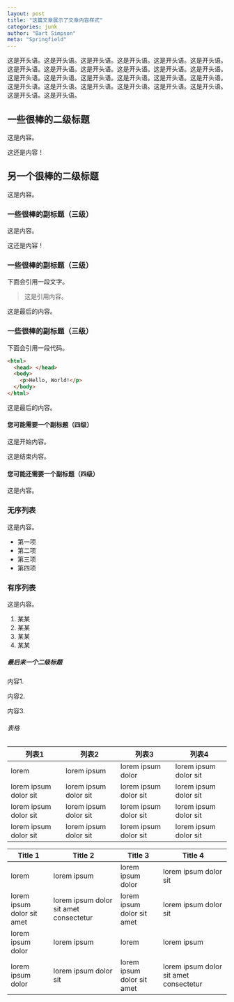 ```yaml
---
layout: post
title: "这篇文章展示了文章内容样式"
categories: junk
author: "Bart Simpson"
meta: "Springfield"
---
```


这是开头语。这是开头语。这是开头语。这是开头语。这是开头语。这是开头语。这是开头语。这是开头语。这是开头语。这是开头语。这是开头语。这是开头语。这是开头语。这是开头语。这是开头语。这是开头语。这是开头语。这是开头语。这是开头语。这是开头语。这是开头语。这是开头语。这是开头语。这是开头语。这是开头语。这是开头语。

## 一些很棒的二级标题

这是内容。

这还是内容！

## 另一个很棒的二级标题

这是内容。

### 一些很棒的副标题（三级）

这是内容。

这还是内容！

### 一些很棒的副标题（三级）

下面会引用一段文字。

> 这是引用内容。

这是最后的内容。

### 一些很棒的副标题（三级）

下面会引用一段代码。

```html
<html>
  <head> </head>
  <body>
    <p>Hello, World!</p>
  </body>
</html>
```

这是最后的内容。

#### 您可能需要一个副标题（四级）

这是开始内容。

这是结束内容。

#### 您可能还需要一个副标题（四级）

这是内容。

### 无序列表

这是内容。

- 第一项
- 第二项
- 第三项
- 第四项

### 有序列表

这是内容。

1. 某某
2. 某某
3. 某某
4. 某某

##### 最后来一个二级标题

内容1.

内容2.

内容3.

###### 表格

| 列表1               | 列表2               | 列表3               | 列表4               |
| --------------------- | --------------------- | --------------------- | --------------------- |
| lorem                 | lorem ipsum           | lorem ipsum dolor     | lorem ipsum dolor sit |
| lorem ipsum dolor sit | lorem ipsum dolor sit | lorem ipsum dolor sit | lorem ipsum dolor sit |
| lorem ipsum dolor sit | lorem ipsum dolor sit | lorem ipsum dolor sit | lorem ipsum dolor sit |
| lorem ipsum dolor sit | lorem ipsum dolor sit | lorem ipsum dolor sit | lorem ipsum dolor sit |

| Title 1                    | Title 2                                | Title 3                    | Title 4                                |
| -------------------------- | -------------------------------------- | -------------------------- | -------------------------------------- |
| lorem                      | lorem ipsum                            | lorem ipsum dolor          | lorem ipsum dolor sit                  |
| lorem ipsum dolor sit amet | lorem ipsum dolor sit amet consectetur | lorem ipsum dolor sit amet | lorem ipsum dolor sit                  |
| lorem ipsum dolor          | lorem ipsum                            | lorem                      | lorem ipsum                            |
| lorem ipsum dolor          | lorem ipsum dolor sit                  | lorem ipsum dolor sit amet | lorem ipsum dolor sit amet consectetur |
